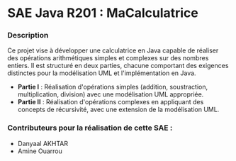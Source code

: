 # SAE Java R201 : MaCalculatrice
### Description
Ce projet vise à développer une calculatrice en Java capable de réaliser des opérations arithmétiques simples et complexes sur des nombres entiers. Il est structuré en deux parties, chacune comportant des exigences distinctes pour la modélisation UML et l'implémentation en Java.

- **Partie I** : Réalisation d'opérations simples (addition, soustraction, multiplication, division) avec une modélisation UML appropriée.
- **Partie II** : Réalisation d'opérations complexes en appliquant des concepts de récursivité, avec une extension de la modélisation UML.


### Contributeurs pour la réalisation de cette SAE :
- Danyaal AKHTAR
- Amine Ouarrou
